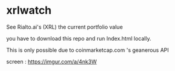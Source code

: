 # xrlwatch
See Rialto.ai's (XRL) the current portfolio value

you have to download this repo and run Index.html locally.

This is only possible due to coinmarketcap.com 's geanerous API

screen : https://imgur.com/a/4nk3W
